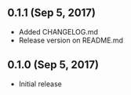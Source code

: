 ## 0.1.1 (Sep 5, 2017)

* Added CHANGELOG.md
* Release version on README.md

## 0.1.0 (Sep 5, 2017)

* Initial release
